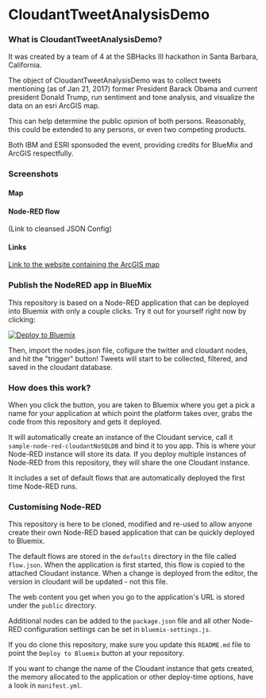 CloudantTweetAnalysisDemo
====================================

### What is CloudantTweetAnalysisDemo?

It was created by a team of 4 at the SBHacks III hackathon in Santa Barbara, California. 

The object of CloudantTweetAnalysisDemo was to collect tweets mentioning (as of Jan 21, 2017) former President Barack Obama and current president Donald Trump, run sentiment and tone analysis, and visualize the data on an esri ArcGIS map.

This can help determine the public opinion of both persons. Reasonably, this could be extended to any persons, or even two competing products.

Both IBM and ESRI sponsoded the event, providing credits for BlueMix and ArcGIS respectfully.

### Screenshots

#### Map

#### Node-RED flow

(Link to cleansed JSON Config)

#### Links

[Link to the website containing the ArcGIS map](http://sample-env.vyupvztbtq.us-east-1.elasticbeanstalk.com)

### Publish the NodeRED app in BlueMix

This repository is based on a Node-RED application that can be deployed into
Bluemix with only a couple clicks. Try it out for yourself right now by clicking:

[![Deploy to Bluemix](https://bluemix.net/deploy/button.png)](https://bluemix.net/deploy?repository=https://github.com/mitchellwaite/CloudantTweetAnalysisDemo.git)

Then, import the nodes.json file, cofigure the twitter and cloudant nodes, and hit the "trigger" button! Tweets will start to be collected, filtered, and saved in the cloudant database.

### How does this work?

When you click the button, you are taken to Bluemix where you get a pick a name
for your application at which point the platform takes over, grabs the code from
this repository and gets it deployed.

It will automatically create an instance of the Cloudant service, call it
`sample-node-red-cloudantNoSQLDB` and bind it to you app. This is where your
Node-RED instance will store its data. If you deploy multiple instances of
Node-RED from this repository, they will share the one Cloudant instance.

It includes a set of default flows that are automatically deployed the first time
Node-RED runs.

### Customising Node-RED

This repository is here to be cloned, modified and re-used to allow anyone create
their own Node-RED based application that can be quickly deployed to Bluemix.

The default flows are stored in the `defaults` directory in the file called `flow.json`.
When the application is first started, this flow is copied to the attached Cloudant
instance. When a change is deployed from the editor, the version in cloudant will
be updated - not this file.

The web content you get when you go to the application's URL is stored under the
`public` directory.

Additional nodes can be added to the `package.json` file and all other Node-RED
configuration settings can be set in `bluemix-settings.js`.

If you do clone this repository, make sure you update this `README.md` file to point
the `Deploy to Bluemix` button at your repository.

If you want to change the name of the Cloudant instance that gets created, the memory
allocated to the application or other deploy-time options, have a look in `manifest.yml`.
